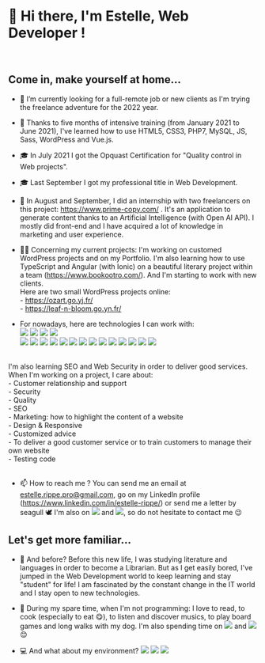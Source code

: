 <h1> 👋 Hi there, I'm Estelle, Web Developer !</h1> </br>

 <h2>Come in, make yourself at home...</h2>
     
- 👀 I’m currently looking for a full-remote job or new clients as I'm trying the freelance adventure for the 2022 year.

- 🧠 Thanks to five months of intensive training (from January 2021 to June 2021), I've learned how to use HTML5, CSS3, PHP7, MySQL, JS, Sass, WordPress and Vue.js.

- 🎓 In July 2021 I got the Opquast Certification for "Quality control in Web projects".

- 🎓 Last September I got my professional title in Web Development.

- 👶 In August and September, I did an internship with two freelancers on this project: https://www.prime-copy.com/ . It's an application to generate content thanks to an Artificial Intelligence (with Open AI API). I mostly did front-end and I have acquired a lot of knowledge in marketing and user experience. 

- 👩‍💻 Concerning my current projects: I'm working on customed WordPress projects and on my Portfolio. I'm also learning how to use TypeScript and Angular (with Ionic) on a beautiful literary project within a team (https://www.bookootro.com/). And I'm starting to work with new clients.
 <br>Here are two small WordPress projects online:   
             - https://ozart.go.yj.fr/<br>
             - https://leaf-n-bloom.go.yn.fr/
           
- For nowadays, here are technologies I can work with: <br>
<img src="https://img.shields.io/badge/HTML5-E34F26?style=for-the-badge&logo=html5&logoColor=white"> <img src="https://img.shields.io/badge/CSS3-1572B6?style=for-the-badge&logo=css3&logoColor=white">  <img src="https://img.shields.io/badge/Sass-CC6699?style=for-the-badge&logo=sass&logoColor=white"> <img src="https://img.shields.io/badge/Bootstrap-563D7C?style=for-the-badge&logo=bootstrap&logoColor=white"> <br>
    <img src="https://img.shields.io/badge/WordPress-%23117AC9.svg?style=for-the-badge&logo=WordPress&logoColor=white"> <img src="https://img.shields.io/badge/JavaScript-F7DF1E?style=for-the-badge&logo=javascript&logoColor=black"> <img src="https://img.shields.io/badge/Node.js-43853D?style=for-the-badge&logo=node.js&logoColor=white"> <img src="https://img.shields.io/badge/TypeScript-007ACC?style=for-the-badge&logo=typescript&logoColor=white"> <img src="https://img.shields.io/badge/PHP-777BB4?style=for-the-badge&logo=php&logoColor=white"> <img src="https://img.shields.io/badge/Vue.js-35495E?style=for-the-badge&logo=vue.js&logoColor=4FC08D"> <img src="https://img.shields.io/badge/AngularJS-E23237?style=for-the-badge&logo=angularjs&logoColor=white"> <img src="https://img.shields.io/badge/jQuery-0769AD?style=for-the-badge&logo=jquery&logoColor=white"> <img src="https://img.shields.io/badge/Laravel-FF2D20?style=for-the-badge&logo=laravel&logoColor=white"> <img src="https://img.shields.io/badge/MySQL-00000F?style=for-the-badge&logo=mysql&logoColor=white"> <img src="https://img.shields.io/badge/MongoDB-4EA94B?style=for-the-badge&logo=mongodb&logoColor=white"> <img src="https://img.shields.io/badge/Amazon_AWS-232F3E?style=for-the-badge&logo=amazon-aws&logoColor=white"> <img src="https://img.shields.io/badge/-Jasmine-%238A4182?style=for-the-badge&logo=Jasmine&logoColor=whit"> <img src="https://img.shields.io/badge/git-%23F05033.svg?style=for-the-badge&logo=git&logoColor=white">
<br>
          I'm also learning SEO and Web Security in order to deliver good services. When I'm working on a project, I care about: <br> 
               - Customer relationship and support<br>
               - Security<br>
               - Quality<br>
               - SEO<br>
               - Marketing: how to highlight the content of a website<br>
               - Design & Responsive <br>
               - Customized advice<br>
               - To deliver a good customer service or to train customers to manage their own website<br>
               - Testing code

<br>
<br>

- 📫 How to reach me ? You can send me an email at estelle.rippe.pro@gmail.com, go on my LinkedIn profile (https://www.linkedin.com/in/estelle-rippe/) or send me a letter by seagull 🕊️
     I'm also on <img src="https://img.shields.io/badge/Slack-4A154B?style=for-the-badge&logo=slack&logoColor=white"> and <img src="https://img.shields.io/badge/Discord-7289DA?style=for-the-badge&logo=discord&logoColor=white">, so do not hesitate to contact me :wink:
     
 
 <h2>Let's get more familiar...</h2>
 
- 📗 And before? Before this new life, I was studying literature and languages in order to become a Librarian. But as I get easily bored, I've jumped in the Web Development world to keep learning and stay "student" for life! I am fascinated by the constant change in the IT world and I stay open to new technologies.

- 🎈 During my spare time, when I'm not programming: I love to read, to cook (especially to eat :yum:), to listen and discover musics, to play board games and long walks with my dog. I'm also spending time on <img src="https://img.shields.io/badge/Spotify-1ED760?&style=for-the-badge&logo=spotify&logoColor=white"> and <img src="https://img.shields.io/badge/Xbox-107C10?style=for-the-badge&logo=xbox&logoColor=white">:blush:

- 💻 And what about my environment? <img src="https://img.shields.io/badge/Visual%20Studio%20Code-0078d7.svg?style=for-the-badge&logo=visual-studio-code&logoColor=white"> <img src="https://img.shields.io/badge/Windows-0078D6?style=for-the-badge&logo=windows&logoColor=white"> <img src="https://img.shields.io/badge/Linux-FCC624?style=for-the-badge&logo=linux&logoColor=black">


 
